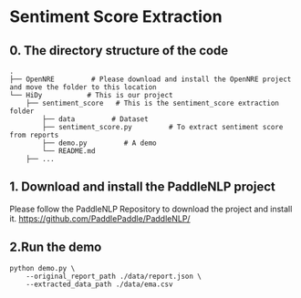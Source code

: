 # Sentiment Score Extraction
## 0. The directory structure of the code

```shell
.
├── OpenNRE         # Please download and install the OpenNRE project and move the folder to this location
└── HiDy           # This is our project
    ├── sentiment_score   # This is the sentiment_score extraction folder
        ├── data         # Dataset
        ├── sentiment_score.py         # To extract sentiment score from reports
        ├── demo.py         # A demo
        └── README.md
    ├── ...
```


## 1. Download and install the PaddleNLP project
Please follow the PaddleNLP Repository to download the project and install it.
https://github.com/PaddlePaddle/PaddleNLP/

## 2.Run the demo
```angular2html
python demo.py \
    --original_report_path ./data/report.json \
    --extracted_data_path ./data/ema.csv
```
